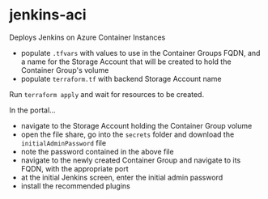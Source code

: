 # jenkins-aci
Deploys Jenkins on Azure Container Instances

- populate `.tfvars` with values to use in the Container Groups FQDN, and a name for the Storage Account that will be created to hold the Container Group's volume
- populate `terraform.tf` with backend Storage Account name

Run `terraform apply` and wait for resources to be created.

In the portal...
- navigate to the Storage Account holding the Container Group volume
- open the file share, go into the `secrets` folder and download the `initialAdminPassword` file
- note the password contained in the above file
- navigate to the newly created Container Group and navigate to its FQDN, with the appropriate port
- at the initial Jenkins screen, enter the initial admin password
- install the recommended plugins


